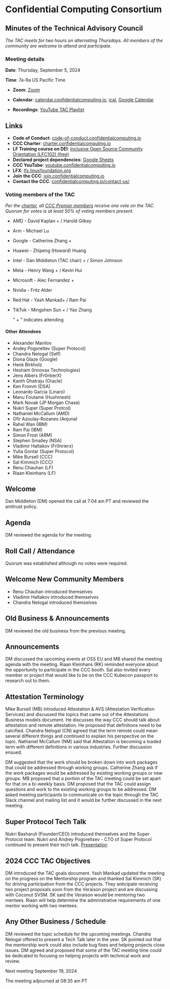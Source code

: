 # Confidential Computing Consortium

## Minutes of the Technical Advisory Council

*The TAC meets for two hours on alternating Thursdays. All members of the community are welcome to attend and participate.*

### Meeting details

**Date**: Thursday, September 5, 2024

**Time**: 7a-9a US Pacific Time

* **Zoom**: [Zoom](https://zoom-lfx.platform.linuxfoundation.org/meeting/94618773737?password=4b2a5cdf-685a-4ea3-822d-24ff7ddab72e)

* **Calendar**: [calendar.confidentialcomputing.io](https://calendar.confidentialcomputing.io),
[ical](https://calendar.google.com/calendar/ical/c\_c0pcihr7n2n1k3a38i32d9ag10%40group.calendar.google.com/public/basic.ics),
[Google Calendar](https://calendar.google.com/calendar/u/0/r?cid=c\_c0pcihr7n2n1k3a38i32d9ag10@group.calendar.google.com)

* **Recordings**: [YouTube TAC Playlist](https://www.youtube.com/playlist?list=PLmfkUJc39uMjaB_I1dYW72I44kr9QzG_B)

## Links

* **Code of Conduct**: [code-of-conduct.confidentialcomputing.io](https://code-of-conduct.confidentialcomputing.io)
* **CCC Charter**: [charter.confidentialcomputing.io](https://charter.confidentialcomputing.io)
* **LF Training course on DEI**: [Inclusive Open Source Community Orientation (LFC102) (free)](https://training.linuxfoundation.org/training/inclusive-open-source-community-orientation-lfc102/)
* **Declared project dependencies**: [Google Sheets](https://docs.google.com/spreadsheets/d/1UKnbbGWXYLjnPZsox3zmYo59nv3XSXjePfas5E2fER0/edit#gid=0)
* **CCC YouTube**: [youtube.confidentialcomputing.io](https://youtube.confidentialcomputing.io)
* **LFX**: [lfx.linuxfoundation.org](https://lfx.linuxfoundation.org)
* **Join the CCC**: [join.confidentialcomputing.io](https://join.confidentialcomputing.io)
* **Contact the CCC**: [confidentialcomputing.io/contact-us/](https://confidentialcomputing.io/contact-us/)

### Voting members of the TAC

*Per the [charter](https://charter.confidentialcomputing.io), all [CCC Premier members](https://confidentialcomputing.io/members/) receive one vote on the TAC. Quorum for votes is at least 50% of voting members present.*

* AMD - David Kaplan + / Harold Gilkey
* Arm -  Michael Lu
* Google - Catherine Zhang +
* Huawei - Zhipeng (Howard) Huang
* Intel - Dan Middleton (TAC chair) + / Simon Johnson
* Meta -  Henry Wang + /  Kevin Hui
* Microsoft - Alec Fernandez +
* Nvidia - Fritz Alder
* Red Hat - Yash Mankad+  / Ram Pai
* TikTok - Mingshen Sun +  / Yao Zhang

   " + " indicates attending

#### Other Attendees

* Alexander Manilov
* Andey Pogoreltev (Super Protocol)
* Chandra Nelogal (Self)
* Diona Glaze (Google)
* Henk Birkholz
* Hesham (Innovax Technologies)
* Jens Albers (Fr0ntierX)
* Kanth Ghatraju (Oracle)
* Ken Fromm (DSA)
* Leonardo Garcia (Linaro)
* Manu Foutaine (Hushmesh)
* Mark Novak (JP Morgan Chase)
* Nukri Super (Super Protcol)
* Nathaniel McCallum (AMD)
* Ofir Azoulay-Rozanes (Anjuna)
* Rahel Wan (IBM)
* Ram Pai (IBM)
* Simon Frost (ARM)
* Stephen Smalley (NSA)
* Vladimir Haltakov (Fr0nrierx)
* Yulia Gontar (Super Protocol)
* Mike Bursell (CCC)
* Sal Kimmich (CCC)
* Renu Chauhan (LF)
* Riaan Kleinhans (LF)

## Welcome

Dan Middleton (DM) opened the call at 7:04 am PT and reviewed the antitrust policy. 

## Agenda

DM reviewed the agenda for the meeting.

## Roll Call / Attendance

Quorum was established although no votes were required.

## Welcome New Community Members

* Renu Chauhan introduced themselves
* Vladimir Haltakov introduced themselves
* Chandra Nelogal introduced themselves

## Old Business & Announcements

DM reviewed the old business from the previous meeting. 

## Announcements

DM discussed the upcoming events at OSS EU and MB shared the meeting agenda with the meeting.
Riaan Kleinhans (RK) reminded everyone about the opportunity to participate in the CCC booth.
Sal also invited every member or project that would like to be on the CCC Kubecon passport to research out to them.

## Attestation Terminology

Mike Bursell (MB) introduced Attestation & AVS (Attestation Verification Services) and discussed the topics that came out of the Attestations Business models document. He discusses the way CCC should talk about attestation and remote attestation. He proposed that definitions need to be calcified. Chandra Nelogal (CN) agreed that the term remote could mean several different things and continued to explain his perspective on the topic. Nathaniel McCallum (NM) said that Attestation is becoming a loaded term with different definitions in various industries. Further discussion ensued.

DM suggested that the work should be broken down into work packages that could be addressed through working groups. Catherine Zhang ask if the work packages would be addressed by existing working groups or new groups. MB proposed that a portion of the TAC meeting could be set apart for that on a bi-weekly basis. DM proposed that the TAC could assign questions and work to the existing working groups to be addressed. DM asked meeting participants to communicate on the topic through the TAC Slack channel and mailing list and it would be further discussed in the next meeting.

## Super Protocol Tech Talk

Nukri Basharuli (Founder/CEO) introduced themselves and the Super Protocol team. Nukri and Andrey Pogoreltsev - CTO of Super Protocol continued to present their tech talk. [Presentation](./CCC_Super_Protocol_Tech_overview_Sept%205_24.pdf)

##  2024 CCC TAC Objectives

DM introduced the TAC goals document. Yash Mankad updated the meeting on the progress on the Mentorship program and thanked Sal Kimmich (SK) for driving participation from the CCC projects. They anticipate receiving two project proposals soon from the Veraison project and are discussing with Coconut SVSM. SK said the Veraison would be mentoring two mentees. Riaan will help determine the administrative requirements of one mentor working with two mentees.

## Any Other Business / Schedule

DM reviewed the topic schedule for the upcoming meetings. Chandra Nelogal offered to present a Tech Talk later in the year.
SK pointed out that the mentorship work could also include bug fixes and helping projects close issues. DM agreed and proposed that some of the TAC meeting time could be dedicated to focusing on helping projects with technical work and review.

Next meeting September 19, 2024

The meeting adjourned at 08:35 am PT
